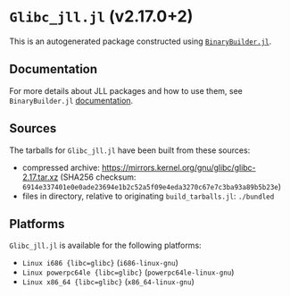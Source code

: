 # `Glibc_jll.jl` (v2.17.0+2)

This is an autogenerated package constructed using [`BinaryBuilder.jl`](https://github.com/JuliaPackaging/BinaryBuilder.jl).

## Documentation

For more details about JLL packages and how to use them, see `BinaryBuilder.jl` [documentation](https://docs.binarybuilder.org/stable/jll/).

## Sources

The tarballs for `Glibc_jll.jl` have been built from these sources:

* compressed archive: https://mirrors.kernel.org/gnu/glibc/glibc-2.17.tar.xz (SHA256 checksum: `6914e337401e0e0ade23694e1b2c52a5f09e4eda3270c67e7c3ba93a89b5b23e`)
* files in directory, relative to originating `build_tarballs.jl`: `./bundled`

## Platforms

`Glibc_jll.jl` is available for the following platforms:

* `Linux i686 {libc=glibc}` (`i686-linux-gnu`)
* `Linux powerpc64le {libc=glibc}` (`powerpc64le-linux-gnu`)
* `Linux x86_64 {libc=glibc}` (`x86_64-linux-gnu`)
